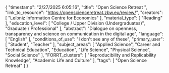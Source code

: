 {
    "timestamp": "2/27/2025 6:05:16",
    "title": "Open Science Retreat ",
    "link_to_resource": "https://openscienceretreat.zbw.eu/review/",
    "creators": [
        "Leibniz Information Centre for Economics"
    ],
    "material_type": [
        "Reading"
    ],
    "education_level": [
        "College / Upper Division (Undergraduates)",
        "Graduate / Professional"
    ],
    "abstract": "Dialogue on openness, transparency and science on communication in the digital age",
    "language": [
        "English"
    ],
    "conditions_of_use": "I don't see any of these",
    "primary_user": [
        "Student",
        "Teacher"
    ],
    "subject_areas": [
        "Applied Science",
        "Career and Technical Education",
        "Education",
        "Life Science",
        "Physical Science",
        "Social Science"
    ],
    "FORRT_clusters": [
        "Reproducibility and Replicability Knowledge",
        "Academic Life and Culture"
    ],
    "tags": [
        "Open Science Retreat"
    ]
}